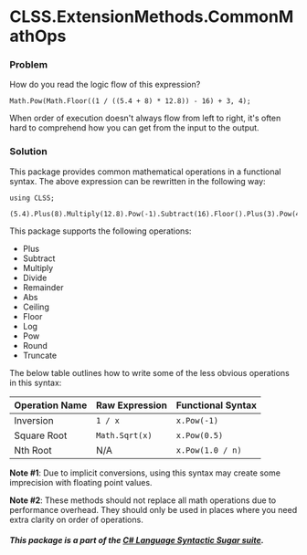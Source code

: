 ﻿# CLSS.ExtensionMethods.CommonMathOps

### Problem

How do you read the logic flow of this expression?

```
Math.Pow(Math.Floor((1 / ((5.4 + 8) * 12.8)) - 16) + 3, 4);
```

When order of execution doesn't always flow from left to right, it's often hard to comprehend how you can get from the input to the output.

### Solution

This package provides common mathematical operations in a functional syntax. The above expression can be rewritten in the following way:

```
using CLSS;

(5.4).Plus(8).Multiply(12.8).Pow(-1).Subtract(16).Floor().Plus(3).Pow(4);
```

This package supports the following operations:

- Plus
- Subtract
- Multiply
- Divide
- Remainder
- Abs
- Ceiling
- Floor
- Log
- Pow
- Round
- Truncate

The below table outlines how to write some of the less obvious operations in this syntax:

| Operation Name | Raw Expression | Functional Syntax |
| ---            | ---            | ---               |
| Inversion      | `1 / x`        | `x.Pow(-1)`       |
| Square Root    | `Math.Sqrt(x)` | `x.Pow(0.5)`      |
| Nth Root       | N/A            | `x.Pow(1.0 / n)`  |

**Note #1**: Due to implicit conversions, using this syntax may create some imprecision with floating point values.

**Note #2**: These methods should not replace all math operations due to performance overhead. They should only be used in places where you need extra clarity on order of operations.

##### This package is a part of the [C# Language Syntactic Sugar suite](https://github.com/tonygiang/CLSS).